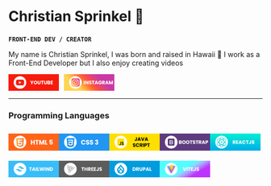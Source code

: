 # Christian Sprinkel 🤙

**`FRONT-END DEV / CREATOR`**

<!--- About Me --->
My name is Christian Sprinkel, I was born and raised in Hawaii 🌴 I work as a Front-End Developer but I also enjoy creating videos

<a href="https://www.youtube.com/channel/UCyv0bAdrDwEBlTeY7KmYOaQ">
    <img align="left" alt="youtube" width="100px" style="padding-right:10px;" src="./assets/youtube.png" />
</a>

<a href="https://www.instagram.com/csprinkels/">
    <img align="left" alt="instagram" width="100px" style="padding-right:10px;" src="./assets/instagram.png" />
</a>


<br>
<br>

---

<!--- Programming Languages --->
### Programming Languages

<img align="left" alt="HTML" width="100px" style="padding-block:10px;" src="./assets/html.png" />

<img align="left" alt="CSS" width="100px" style="padding-block:10px;" src="./assets/css.png" />

<img align="left" alt="javascript" width="100px" style="padding-block:10px;" src="./assets/javascript.png" />

<img align="left" alt="Bootstrap" width="100px" style="padding-block:10px;" src="./assets/bootstrap.png" />

<img align="left" alt="react" width="100px" style="padding-block:10px;" src="./assets/reactjs.png" />

<img align="left" alt="tailwind" width="100px" style="padding-block:10px;" src="./assets/tailwind.png" />

<img align="left" alt="threejs" width="100px" style="padding-block:10px;" src="./assets/threejs.png" />

<img align="left" alt="drupal" width="100px" style="padding-block:10px;" src="./assets/drupal.png" />

<img align="left" alt="vite" width="100px" style="padding-block:10px;" src="./assets/vite.png" />